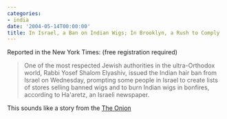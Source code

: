 ```yaml
---
categories:
- india
date: '2004-05-14T00:00:00'
title: In Israel, a Ban on Indian Wigs; In Brooklyn, a Rush to Comply
---
```



Reported in the New York Times: (free registration required)

> One of the most respected Jewish authorities in the ultra-Orthodox world, Rabbi Yosef Shalom Elyashiv, issued the Indian hair ban from Israel on Wednesday, prompting some people in Israel to create lists of stores selling banned wigs and to burn Indian wigs in bonfires, according to Ha'aretz, an Israeli newspaper.

This sounds like a story from the [The Onion](http://www.theonion.com/)
